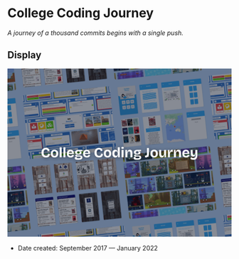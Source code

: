 # College Coding Journey

*A journey of a thousand commits begins with a single push.*

## Display
![Display](https://raw.githubusercontent.com/luqmanherifa/luqman-herifa-personal-portfolio-v2/main/public/works/collegecodingjourney.png)

- Date created: September 2017 — January 2022
